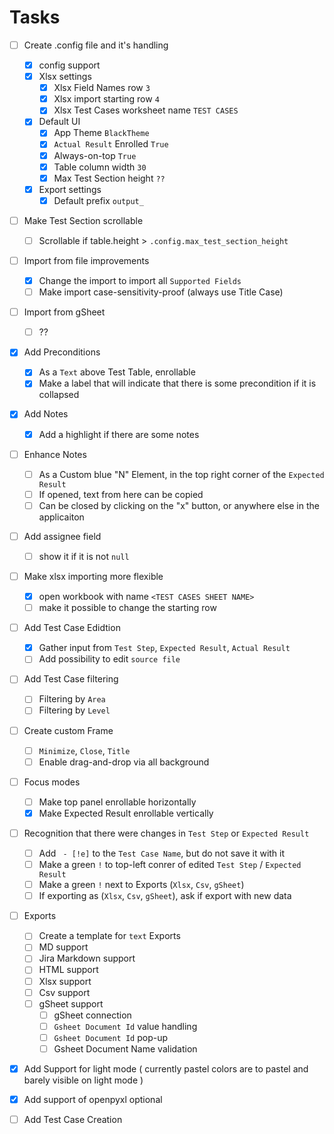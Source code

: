 # Tasks
- [ ] Create .config file and it's handling
    - [x] config support
    - [x] Xlsx settings
        - [x] Xlsx Field Names row ``3``
        - [x] Xlsx import starting row ``4``
        - [x] Xlsx Test Cases worksheet name ``TEST CASES``
    - [x] Default UI
        - [x] App Theme ``BlackTheme``
        - [x] ``Actual Result`` Enrolled ``True``
        - [x] Always-on-top ``True``
        - [x] Table column width ``30``
        - [x] Max Test Section height ``??``
    - [x] Export settings
        - [x] Default prefix ``output_``
- [ ] Make Test Section scrollable
    - [ ] Scrollable if table.height > ``.config.max_test_section_height``
- [ ] Import from file improvements 
    - [x] Change the import to import all ``Supported Fields``
    - [ ] Make import case-sensitivity-proof (always use Title Case)
- [ ] Import from gSheet
    - [ ] ??
- [x] Add Preconditions
    - [x] As a ``Text`` above Test Table, enrollable
    - [x] Make a label that will indicate that there is some precondition if it is collapsed
- [x] Add Notes
    - [x] Add a highlight if there are some notes
- [ ] Enhance Notes
    - [ ] As a Custom blue "N" Element, in the top right corner of the ``Expected Result``
    - [ ] If opened, text from here can be copied
    - [ ] Can be closed by clicking on the "x" button, or anywhere else in the applicaiton
- [ ] Add assignee field
    - [ ] show it if it is not ``null``
- [ ] Make xlsx importing more flexible
    - [x] open workbook with name ``<TEST CASES SHEET NAME>``
    - [ ] make it possible to change the starting row
- [ ] Add Test Case Edidtion
    - [x] Gather input from ``Test Step``, ``Expected Result``, ``Actual Result``
    - [ ] Add possibility to edit ``source file``
- [ ] Add Test Case filtering
    - [ ] Filtering by ``Area``
    - [ ] Filtering by ``Level``
- [ ] Create custom Frame
    - [ ] ``Minimize``, ``Close``, ``Title``
    - [ ] Enable drag-and-drop via all background
- [ ] Focus modes
    - [ ] Make top panel enrollable horizontally
    - [x] Make Expected Result enrollable vertically
- [ ] Recognition that there were changes in ``Test Step`` or ``Expected Result``
    - [ ] Add `` - [!e]`` to the ``Test Case Name``, but do not save it with it
    - [ ] Make a green ``!`` to top-left conrer of edited ``Test Step`` / ``Expected Result``
    - [ ] Make a green ``!`` next to Exports (``Xlsx``, ``Csv``, ``gSheet``)
    - [ ] If exporting as (``Xlsx``, ``Csv``, ``gSheet``), ask if export with new data
- [ ] Exports
    - [ ] Create a template for ``text`` Exports
    - [ ] MD support
    - [ ] Jira Markdown support
    - [ ] HTML support
    - [ ] Xlsx support
    - [ ] Csv support
    - [ ] gSheet support
        - [ ] gSheet connection
        - [ ] ``Gsheet Document Id`` value handling
        - [ ] ``Gsheet Document Id`` pop-up
        - [ ] Gsheet Document Name validation
- [x] Add Support for light mode ( currently pastel colors are to pastel and barely visible on light mode )
- [x] Add support of openpyxl optional
- [ ] Add Test Case Creation

